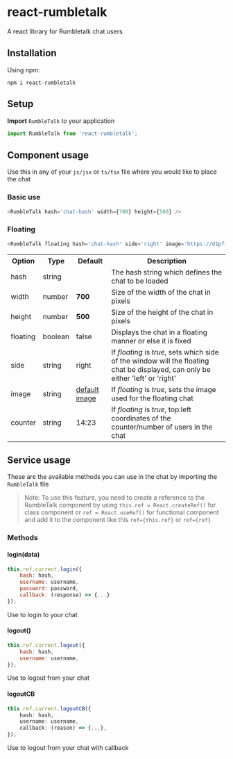 # react-rumbletalk

A react library for Rumbletalk chat users

## Installation

Using npm:

`npm i react-rumbletalk`

## Setup

**Import** `RumbleTalk` to your application

```javascript
import RumbleTalk from 'react-rumbletalk';
```

## Component usage

Use this in any of your `js/jsx` or `ts/tsx` file where you would like to place the chat

### Basic use
```javascript
<RumbleTalk hash='chat-hash' width={700} height={500} />
```

### Floating
```typescript
<RumbleTalk floating hash='chat-hash' side='right' image='https://d1pfint8izqszg.cloudfront.net/images/toolbar/toolbar.png' counter='14:23' />
```

<table>
  <tr>
    <th>Option</th>
    <th>Type</th>
    <th>Default</th>
    <th>Description</th>
  </tr>
  <tr>
    <td>hash</td>
    <td>string</td>
    <td></td>
    <td>The hash string which defines the chat to be loaded</td>
  </tr>
  <tr>
    <td>width</td>
    <td>number</td>
    <td><b>700</b></td>
    <td>Size of the width of the chat in pixels</td>
  </tr>
  <tr>
    <td>height</td>
    <td>number</td>
    <td><b>500</b></td>
    <td>Size of the height of the chat in pixels</td>
  </tr>
  <tr>
    <td>floating</td>
    <td>boolean</td>
    <td>false</td>
    <td>Displays the chat in a floating manner or else it is fixed</td>
  </tr>
  <tr>
    <td>side</td>
    <td>string</td>
    <td>right</td>
    <td>If <i>floating</i> is <i>true</i>, sets which side of the window will the floating chat be displayed, can only be either 'left' or 'right'</td>
  </tr>
  <tr>
    <td>image</td>
    <td>string</td>
    <td>
      <a href="https://d1pfint8izqszg.cloudfront.net/images/toolbar/toolbar.png" target="_blank">default image</a>
    </td>
    <td>If <i>floating</i> is <i>true</i>, sets the image used for the floating chat</td>
  </tr>
  <tr>
    <td>counter</td>
    <td>string</td>
    <td>14:23</td>
    <td>If <i>floating</i> is <i>true</i>, top:left coordinates of the counter/number of users in the chat</td>
  </tr>
</table>

## Service usage

These are the available methods you can use in the chat by importing the `RumbleTalk` file

> Note: To use this feature, you need to create a reference to the RumbleTalk component by using `this.ref = React.createRef()` for class component or `ref = React.useRef()` for functional component and add it to the component like this `ref={this.ref}` or `ref={ref}`

### Methods

#### login(data)

```javascript
this.ref.current.login({
    hash: hash,
    username: username,
    password: password,
    callback: (response) => {...}
});
```

Use to login to your chat

#### logout()

```javascript
this.ref.current.logout({
    hash: hash,
    username: username,
});
```

Use to logout from your chat

#### logoutCB

```typescript
this.ref.current.logoutCB({
    hash: hash,
    username: username,
    callback: (reason) => {...},
});
```

Use to logout from your chat with callback
